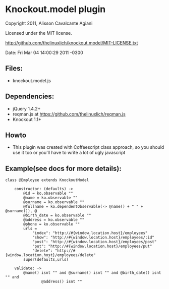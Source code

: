 # Knockout.model plugin
Copyright 2011, Alisson Cavalcante Agiani

Licensed under the MIT license.

http://github.com/thelinuxlich/knockout.model/MIT-LICENSE.txt

Date: Fri Mar 04 14:00:29 2011 -0300

## Files:
* knockout.model.js

## Dependencies:
* jQuery 1.4.2+
* reqman.js at https://github.com/thelinuxlich/reqman.js
* Knockout 1.1+

## Howto
* This plugin was created with Coffeescript class approach, so you should use it too or you'll have to write a lot of ugly javascript

## Example(see docs for more details):
    class @Employee extends KnockoutModel

        constructor: (defaults) ->
            @id = ko.observable ""
            @name = ko.observable ""
            @surname = ko.observable ""
            @fullname = ko.dependentObservable(-> @name() + " " + @surname()), @
            @birth_date = ko.observable ""
            @address = ko.observable ""
            @phone = ko.observable ""
            urls =
                "index": "http://#{window.location.host}/employees"
                "show": "http://#{window.location.host}/employees/:id"
                "post": "http://#{window.location.host}/employees/post"
                "put": "http://#{window.location.host}/employees/put"
                "delete": "http://#{window.location.host}/employees/delete"
            super(defaults,urls)

        validate: ->
            @name() isnt "" and @surname() isnt "" and @birth_date() isnt "" and
                    @address() isnt ""

